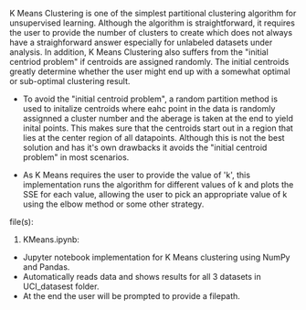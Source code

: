 K Means Clustering is one of the simplest partitional clustering algorithm for unsupervised learning. Although the algorithm is straightforward, it requires the user to provide the number of clusters to create which does not always have a straighforward answer especially for unlabeled datasets under analysis. In addition, K Means Clustering also suffers from the "initial centriod problem" if centroids are assigned randomly. The initial centroids greatly determine whether the user might end up with a somewhat optimal or sub-optimal clustering result.

- To avoid the "initial centroid problem", a random partition method is used to initalize centroids where eahc point in the data is randomly assignned a cluster number and the aberage is taken at the end to yield inital points. This makes sure that the centroids start out in a region that lies at the center region of all datapoints. Although this is not the best solution and has it's own drawbacks it avoids the "initial centroid problem" in most scenarios. 

- As K Means requires the user to provide the value of 'k', this implementation runs the algorithm for different values of k and plots the SSE for each value, allowing the user to pick an appropriate value of k using the elbow method or some other strategy.

file(s):
1. KMeans.ipynb: 
- Jupyter notebook implementation for K Means clustering using NumPy and Pandas. 
- Automatically reads data and shows results for all 3 datasets in UCI_datasest folder. 
- At the end the user will be prompted to provide a filepath. 